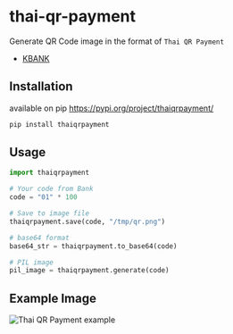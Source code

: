 # thai-qr-payment
Generate QR Code image in the format of `Thai QR Payment`

- [KBANK](https://apiportal.kasikornbank.com/product/public/LandingPage/QR%20Payment/Introduction/3)


## Installation

available on pip https://pypi.org/project/thaiqrpayment/

```bash
pip install thaiqrpayment
```

## Usage

```python
import thaiqrpayment

# Your code from Bank
code = "01" * 100

# Save to image file
thaiqrpayment.save(code, "/tmp/qr.png")

# base64 format
base64_str = thaiqrpayment.to_base64(code)

# PIL image
pil_image = thaiqrpayment.generate(code)

```

## Example Image

![Thai QR Payment example](https://github.com/kittinan/thai-qr-payment/raw/main/assets/example.png?raw=true)